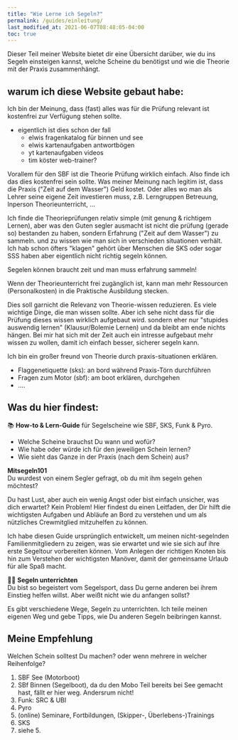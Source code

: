 ```yaml
---
title: "Wie Lerne ich Segeln?"
permalink: /guides/einleitung/
last_modified_at: 2021-06-07T08:48:05-04:00
toc: true
---
```


Dieser Teil meiner Website bietet dir eine Übersicht darüber, wie du ins Segeln einsteigen kannst, welche Scheine du benötigst und wie die Theorie mit der Praxis zusammenhängt.

## warum ich diese Website gebaut habe:
Ich bin der Meinung, dass (fast) alles was für die Prüfung relevant ist kostenfrei zur Verfügung stehen sollte.
- eigentlich ist dies schon der fall
  - elwis fragenkatalog für binnen und see
  - elwis kartenaufgaben antwortbögen
  - yt kartenaufgaben videos
  - tim köster web-trainer?

Vorallem für den SBF ist die Theorie Prüfung wirklich einfach. Also finde ich das dies kostenfrei sein sollte.
Was meiner Meinung nach legitim ist, dass die Praxis ("Zeit auf dem Wasser") Geld kostet. 
Oder alles wo man als Lehrer seine eigene Zeit investieren muss, z.B. Lerngruppen Betreuung, Inperson Theorieunterricht, ... 

Ich finde die Theorieprüfungen relativ simple (mit genung & richtigem Lernen), aber was den Guten segler ausmacht ist nicht die prüfung (gerade so) bestanden zu haben, sondern Erfahrung ("Zeit auf dem Wasser") zu sammeln. und zu wissen wie man sich in verschieden situationen verhält. Ich hab schon öfters "klagen" gehört über Menschen die SKS oder sogar SSS haben aber eigentlich nicht richtig segeln können.

Segelen können braucht zeit und man muss erfahrung sammeln!

Wenn der Theorieunterricht frei zugänglich ist, kann man mehr Ressourcen (Personalkosten) in die Praktische Ausbildung stecken.

Dies soll garnicht die Relevanz von Theorie-wissen reduzieren. Es viele wichtige Dinge, die man wissen sollte. Aber ich sehe nicht dass für die Prüfung dieses wissen wirklich aufgebaut wird. sondern eher nur "stupides auswendig lernen" (Klausur/Bolemie Lernen) und da bleibt am ende nichts hängen.
Bei mir hat sich mit der Zeit auch ein intresse aufgebaut mehr wissen zu wollen, damit ich einfach besser, sicherer segeln kann. 

Ich bin ein großer freund von Theorie durch praxis-situationen erklären.
- Flaggenetiquette (sks): an bord während Praxis-Törn durchführen
- Fragen zum Motor (sbf): am boot erklären, durchgehen
- ....

## Was du hier findest:
📚 **How-to & Lern-Guide**  für Segelscheine wie SBF, SKS, Funk & Pyro.
  - Welche Scheine brauchst Du wann und wofür?
  - Wie habe oder würde ich für den jeweiligen Schein lernen?
  - Wie sieht das Ganze in der Praxis (nach dem Schein) aus?

**Mitsegeln101** <br>
Du wurdest von einem Segler gefragt, ob du mit ihm segeln gehen möchtest? 

Du hast Lust, aber auch ein wenig Angst oder bist einfach unsicher, was dich erwartet? 
Kein Problem! Hier findest du einen Leitfaden, der Dir hilft die wichtigsten Aufgaben und Abläufe an Bord zu verstehen und um als nützliches Crewmitglied mitzuhelfen zu können.

Ich habe diesen Guide ursprünglich entwickelt, um meinen nicht-segelnden Familienmitgliedern zu zeigen, was sie erwartet und wie sie sich auf ihre erste Segeltour vorbereiten können. Vom Anlegen der richtigen Knoten bis hin zum Verstehen der wichtigsten Manöver, damit der gemeinsame Urlaub für alle Spaß macht.


👨‍🏫 **Segeln unterrichten** <br>
Du bist so begeistert vom Segelsport, dass Du gerne anderen bei ihrem Einstieg helfen willst. Aber weißt nicht wie du anfangen sollst?

Es gibt verschiedene Wege, Segeln zu unterrichten. Ich teile meinen eigenen Weg und gebe Tipps, wie Du anderen Segeln beibringen kannst.

## Meine Empfehlung
Welchen Schein solltest Du machen? oder wenn mehrere in welcher Reihenfolge?
1. SBF See (Motorboot)
2. SBf Binnen (Segelboot), da du den Mobo Teil bereits bei See gemacht hast, fällt er hier weg. Andersrum nicht!
3. Funk: SRC & UBI
4. Pyro
5. (online) Seminare, Fortbildungen, (Skipper-, Überlebens-)Trainings
6. SKS
7. siehe 5.

